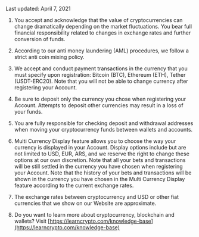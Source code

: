 Last updated: April 7, 2021  

1.  You accept and acknowledge that the value of cryptocurrencies can change dramatically depending on the market fluctuations. You bear full financial responsibility related to changes in exchange rates and further conversion of funds.
    
2.  According to our anti money laundering (AML) procedures, we follow a strict anti coin mixing policy.
    
3.  We accept and conduct payment transactions in the currency that you must specify upon registration: Bitcoin (BTC), Ethereum (ETH), Tether (USDT-ERC20). Note that you will not be able to change currency after registering your Account.
    
4.  Be sure to deposit only the currency you chose when registering your Account. Attempts to deposit other currencies may result in a loss of your funds.
    
5.  You are fully responsible for checking deposit and withdrawal addresses when moving your cryptocurrency funds between wallets and accounts.
    
6.  Multi Currency Display feature allows you to choose the way your currency is displayed in your Account. Display options include but are not limited to USD, EUR, ARS, and we reserve the right to change these options at our own discretion. Note that all your bets and transactions will be still settled in the currency you have chosen when registering your Account. Note that the history of your bets and transactions will be shown in the currency you have chosen in the Multi Currency Display feature according to the current exchange rates.
    
7.  The exchange rates between cryptocurrency and USD or other fiat currencies that we show on our Website are approximate.
    
8.  Do you want to learn more about cryptocurrency, blockchain and wallets? Visit [https://learncrypto.com/knowledge-base](https://learncrypto.com/knowledge-base)
<!--stackedit_data:
eyJoaXN0b3J5IjpbLTE4MDk4Mzk5ODBdfQ==
-->
